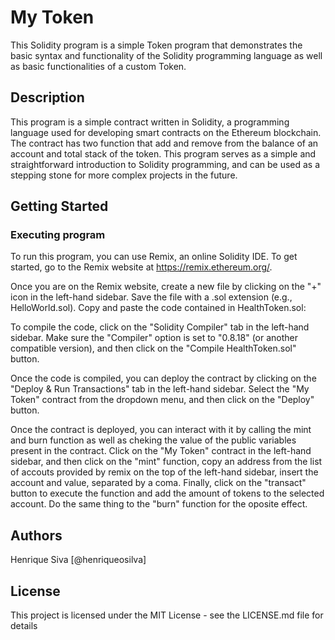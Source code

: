 # My Token

This Solidity program is a simple Token program that demonstrates the basic syntax and functionality of the Solidity programming language as well as basic functionalities of a custom Token.

## Description

This program is a simple contract written in Solidity, a programming language used for developing smart contracts on the Ethereum blockchain. The contract has two function that add and remove from the balance of an account and total stack of the token. This program serves as a simple and straightforward introduction to Solidity programming, and can be used as a stepping stone for more complex projects in the future.

## Getting Started

### Executing program

To run this program, you can use Remix, an online Solidity IDE. To get started, go to the Remix website at https://remix.ethereum.org/.

Once you are on the Remix website, create a new file by clicking on the "+" icon in the left-hand sidebar. Save the file with a .sol extension (e.g., HelloWorld.sol). Copy and paste the code contained in HealthToken.sol:

To compile the code, click on the "Solidity Compiler" tab in the left-hand sidebar. Make sure the "Compiler" option is set to "0.8.18" (or another compatible version), and then click on the "Compile HealthToken.sol" button.

Once the code is compiled, you can deploy the contract by clicking on the "Deploy & Run Transactions" tab in the left-hand sidebar. Select the "My Token" contract from the dropdown menu, and then click on the "Deploy" button.

Once the contract is deployed, you can interact with it by calling the mint and burn function as well as cheking the value of the public variables present in the contract. Click on the "My Token" contract in the left-hand sidebar, and then click on the "mint" function, copy an address from the list of accouts provided by remix on the top of the left-hand sidebar, insert the account and value, separated by a coma. Finally, click on the "transact" button to execute the function and add the amount of tokens to the selected account. Do the same thing to the "burn" function for the oposite effect.

## Authors

Henrique Siva
[@henriqueosilva]


## License

This project is licensed under the MIT License - see the LICENSE.md file for details
